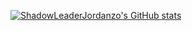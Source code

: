 [![ShadowLeaderJordanzo's GitHub stats](https://github-readme-stats.vercel.app/api?username=ShadowLeaderJordanzo)](https://github.com/anuraghazra/github-readme-stats)
